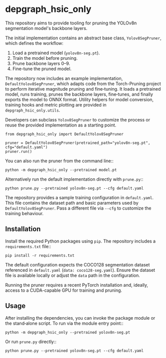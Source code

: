 # depgraph_hsic_only

This repository aims to provide tooling for pruning the YOLOv8n segmentation model's backbone layers.

The initial implementation contains an abstract base class, `Yolov8SegPruner`, which defines the workflow:

1. Load a pretrained model (`yolov8n-seg.pt`).
2. Train the model before pruning.
3. Prune backbone layers 0–9.
4. Fine-tune the pruned model.

The repository now includes an example implementation,
`DefaultYolov8SegPruner`, which adapts code from the Torch-Pruning project to
perform iterative magnitude pruning and fine‑tuning.  It loads a pretrained
model, runs training, prunes the backbone layers, fine‑tunes, and finally exports the model to ONNX format. Utility helpers for model conversion, training hooks and metric plotting are provided in ``depgraph_hsic_only.utils``.

Developers can subclass `Yolov8SegPruner` to customize the process or reuse the
provided implementation as a starting point.

```
from depgraph_hsic_only import DefaultYolov8SegPruner

pruner = DefaultYolov8SegPruner(pretrained_path="yolov8n-seg.pt", cfg="default.yaml")
pruner.run()
```

You can also run the pruner from the command line::

    python -m depgraph_hsic_only --pretrained model.pt

Alternatively run the default implementation directly with ``prune.py``::

    python prune.py --pretrained yolov8n-seg.pt --cfg default.yaml

The repository provides a sample training configuration in ``default.yaml``.
This file contains the dataset path and basic parameters used by
``DefaultYolov8SegPruner``.  Pass a different file via ``--cfg`` to customize
the training behaviour.

## Installation

Install the required Python packages using ``pip``.  The repository includes
a ``requirements.txt`` file::

    pip install -r requirements.txt

The default configuration expects the COCO128 segmentation dataset referenced
in ``default.yaml`` (``data: coco128-seg.yaml``).  Ensure the dataset file is
available locally or adjust the ``data`` path in the configuration.

Running the pruner requires a recent PyTorch installation and, ideally, access
to a CUDA-capable GPU for training and pruning.

## Usage

After installing the dependencies, you can invoke the package module or the
stand‑alone script.  To run via the module entry point::

    python -m depgraph_hsic_only --pretrained yolov8n-seg.pt

Or run ``prune.py`` directly::

    python prune.py --pretrained yolov8n-seg.pt --cfg default.yaml

